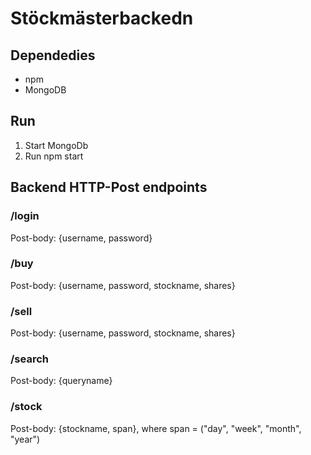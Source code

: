 # Stöckmästerbackedn

## Dependedies
* npm
* MongoDB


## Run
1. Start MongoDb
2. Run npm start

## Backend HTTP-Post endpoints

### /login
Post-body: {username, password}

### /buy
Post-body: {username, password, stockname, shares}

### /sell
Post-body: {username, password, stockname, shares}

### /search
Post-body: {queryname}

### /stock
Post-body: {stockname, span}, where span = ("day", "week", "month", "year")
